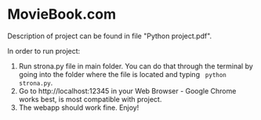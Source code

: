 # MovieBook.com

Description of project can be found in file "Python project.pdf".

In order to run project:
1. Run strona.py file in main folder. You can do that through the terminal by going into the folder where the file is located and typing <code> python strona.py</code>.
2. Go to  http://localhost:12345 in your Web Browser - Google Chrome works best, is most compatible with project.
3. The webapp should work fine. Enjoy!
